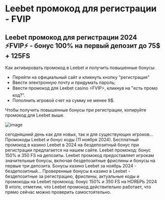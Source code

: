 # Leebet промокод для регистрации - FVIP

## Leebet промокод для регистрации 2024 ⚡FVIP⚡ - бонус 100% на первый депозит до 75$ + 125FS

Как активировать промокод в Leebet и получить повышенные бонусы:
- Перейти на официальный сайт и кликнуть кнопку "регистрация"
- Ввести электронную почту и придумать пароль;
- Ввести промокод для Leebet casino ⚡FVIP⚡, кликнув на "есть промо код?".
- Пополнить игровой счет на сумму не менее 9$.

Чтобы получить повышенные бонусы при регистрации, копируйте промокод для Leebet выше.

![image](https://github.com/user-attachments/assets/bd8b86b6-49e9-45ed-ad56-abf61df791b7)

сегодняшний день как для новых, так и для существующих игроков...
Промокоды Leebet и бонус коды (11 ноября 2024). Бесплатный промокод в казино Leebet в 2024 на бездепозитный бонус при регистрации предлагается на нашем сайте.
Leebet промокод: бонус 150% и 350 FS на депозиты. Leebet промокод предоставляет игрокам значительные бонусы, включая бездепозитные фриспины и бонусы на первые три депозита.
Бонусы казино Leebet за ноябрь 2024 - бездепозитный... Проверенные бонусы в казино в Leebet - бездепозитные за регистрацию, фриспины, актуальные коды и промокоды на Leebet промокод: бонус 150% и 350 FS на НОЯБРЬ 2024 В итоге, отметим, что Leebet промокод действительно работает, что прямо сейчас можно проверить самостоятельно.
